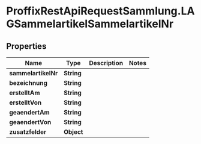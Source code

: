 # ProffixRestApiRequestSammlung.LAGSammelartikelSammelartikelNr

## Properties
Name | Type | Description | Notes
------------ | ------------- | ------------- | -------------
**sammelartikelNr** | **String** |  | 
**bezeichnung** | **String** |  | 
**erstelltAm** | **String** |  | 
**erstelltVon** | **String** |  | 
**geaendertAm** | **String** |  | 
**geaendertVon** | **String** |  | 
**zusatzfelder** | **Object** |  | 


